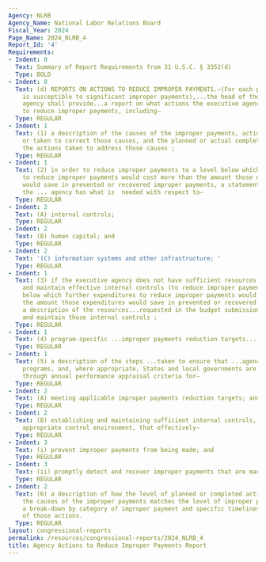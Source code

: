 ```yaml
---
Agency: NLRB
Agency_Name: National Labor Relations Board
Fiscal_Year: 2024
Page_Name: 2024_NLRB_4
Report_Id: '4'
Requirements:
- Indent: 0
  Text: Summary of Report Requirements from 31 U.S.C. § 3352(d)
  Type: BOLD
- Indent: 0
  Text: (d) REPORTS ON ACTIONS TO REDUCE IMPROPER PAYMENTS.—(For each program that
    is susceptible to significant improper payments),...the head of the executive
    agency shall provide...a report on what actions the executive agency is taking
    to reduce improper payments, including—
  Type: REGULAR
- Indent: 1
  Text: (1) a description of the causes of the improper payments, actions planned
    or taken to correct those causes, and the planned or actual completion date of
    the actions taken to address those causes ;
  Type: REGULAR
- Indent: 1
  Text: (2) in order to reduce improper payments to a level below which further expenditures
    to reduce improper payments would cost more than the amount those expenditures
    would save in prevented or recovered improper payments, a statement of whether
    the ... agency has what is  needed with respect to—
  Type: REGULAR
- Indent: 2
  Text: (A) internal controls;
  Type: REGULAR
- Indent: 2
  Text: (B) human capital; and
  Type: REGULAR
- Indent: 2
  Text: '(C) information systems and other infrastructure; '
  Type: REGULAR
- Indent: 1
  Text: (3) if the executive agency does not have sufficient resources to establish
    and maintain effective internal controls (to reduce improper payments to a level
    below which further expenditures to reduce improper payments would cost more than
    the amount those expenditures would save in prevented or recovered improper payments),
    a description of the resources...requested in the budget submission... to establish
    and maintain those internal controls ;
  Type: REGULAR
- Indent: 1
  Text: (4) program-specific ...improper payments reduction targets...;
  Type: REGULAR
- Indent: 1
  Text: (5) a description of the steps ...taken to ensure that ...agency managers,
    programs, and, where appropriate, States and local governments are held accountable
    through annual performance appraisal criteria for—
  Type: REGULAR
- Indent: 2
  Text: (A) meeting applicable improper payments reduction targets; and
  Type: REGULAR
- Indent: 2
  Text: (B) establishing and maintaining sufficient internal controls, including an
    appropriate control environment, that effectively—
  Type: REGULAR
- Indent: 3
  Text: (i) prevent improper payments from being made; and
  Type: REGULAR
- Indent: 3
  Text: (ii) promptly detect and recover improper payments that are made; and
  Type: REGULAR
- Indent: 2
  Text: (6) a description of how the level of planned or completed actions ...to address
    the causes of the improper payments matches the level of improper payments, including
    a break-down by category of improper payment and specific timelines for completion
    of those actions.
  Type: REGULAR
layout: congressional-reports
permalink: /resources/congressional-reports/2024_NLRB_4
title: Agency Actions to Reduce Improper Payments Report
---
```

